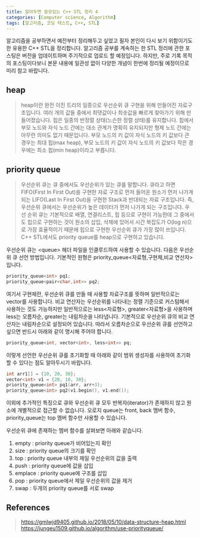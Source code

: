 ```yaml
---
title: 알아두면 쓸모있는 C++ STL 정리 4
categories: [Computer science, Algorithm]
tags: [알고리즘, 코딩 테스트, C++, STL]
---
```


알고리즘을 공부하면서 예전부터 정리해두고 싶었고 필자 본인이 다시 보기 위함이기도 한 유용한 C++ STL을 정리합니다.
알고리즘 공부를 계속하는 한 STL 정리에 관한 포스팅은 버전을 업데이트하며 주기적으로 업로드 할 예정입니다. 하지만, 주로 기록 목적의 포스팅이다보니 본문 내용에 일관성 없이 다양한 개념이 한번에 정리될 예정이므로 미리 참고 바랍니다.

## heap
> heap이란 완전 이진 트리의 일종으로 우선순위 큐 구현을 위해 만들어진 자료구조입니다. 여러 개의 값들 중에서 최댓값이나 최솟값을 빠르게 찾아가기 위해 만들어졌습니다. 힙은 일종의 반정렬 상태(느슨한 정렬 상태)를 유지합니다. 힙에서 부모 노드와 자식 노드 간에는 대소 관계가 명확히 유지되지만 형제 노드 간에는 아무런 의미도 없기 때문입니다. 부모 노드의 키 값이 자식 노드의 키 값보다 큰 경우는 최대 힙(max heap), 부모 노드의 키 값이 자식 노드의 키 값보다 작은 경우에는 최소 힙(min heap)이라고 부릅니다.  

## priority queue
> 우선순위 큐는 큐 중에서도 우선순위가 있는 큐를 말합니다. 큐라고 하면 FIFO(First In First Out)을 구현한 자료 구조로 먼저 들어온 원소가 먼저 나가게 되는 LIFO(Last In First Out)을 구현한 Stack과 반대되는 자료 구조입니다. 즉, 우선순위 큐에서는 우선순위가 높은 데이터가 먼저 나가게 되는 구조입니다. 우선 순위 큐는 기본적으로 배열, 연결리스트, 힙 등으로 구현이 가능한데 그 중에서도 힙으로 구현하는 것이 원소의 삽입, 삭제에 있어서 시간 복잡도가 O(log n)으로 가장 효율적이기 때문에 힙으로 구현한 우선순위 큐가 가장 많이 쓰입니다. C++ STL에서도 priority queue를 heap으로 구현하고 있습니다.  

우선순위 큐는 \<queue> 헤더 파일을 인클루드하여 사용할 수 있습니다. 다음은 우선순위 큐 선언 방법입니다. 기본적인 원형은 priority_queue\<자료형,구현체,비교 연산자> 입니다.
```cpp
priority_queue<int> pq1;
priority_queue<pair<char,int>> pq2;
```  
  
여기서 구현체란, 우선순위 큐를 만들 때 사용할 자료구조를 뜻하며 일반적으로는 vector를 사용합니다. 비교 연산자는 우선순위를 나타내는 정렬 기준으로 커스텀해서 사용하는 것도 가능하지만 일반적으로는 less\<자료형>, greater\<자료형>을 사용하며 less는 오름차순, greater는 내림차순을 나타냅니다. 기본적으로 우선순위 큐의 비교 연산자는 내림차순으로 설정되어 있습니다. 따라서 오름차순으로 우선순위 큐를 선언하고 싶으면 반드시 아래와 같이 명시해 주어야 합니다.  

```cpp
priority_queue<int, vector<int>, less<int>> pq;
```
이렇게 선언한 우선순위 큐를 초기화할 때 아래와 같이 범위 생성자를 사용하여 초기화할 수 있다는 점도 알아두시기 바랍니다.
```cpp
int arr1[] = {10, 20, 30};
vector<int> v1 = {20, 10, 30};
priority_queue<int> pq1(arr, arr+3);
priority_queue<int> pq2(v1.begin(), v1.end());
```
이외에 추가적인 특징으로 큐와 우선순위 큐 모두 반복자(iterator)가 존재하지 않고 원소에 개별적으로 접근할 수 없습니다. 오로지 queue는 front, back 멤버 함수, priority_queue는 top 멤버 함수만 사용할 수 있습니다.
  
우선순위 큐에 존재하는 멤버 함수를 살펴보면 아래와 같습니다.  
1. empty : priority queue가 비어있는지 확인 
2. size : priority queue의 크기를 확인
3. top : priority queue 내부의 제일 우선순위의 값을 출력
4. push : priority queue에 값을 삽입
5. emplace : priority queue에 구조를 삽입
6. pop : priority queue에서 제일 우선순위의 값을 제거
7. swap : 두개의 priority queue를 서로 swap  
  
## References
> https://gmlwjd9405.github.io/2018/05/10/data-structure-heap.html  
https://jungeu1509.github.io/algorithm/use-priorityqueue/